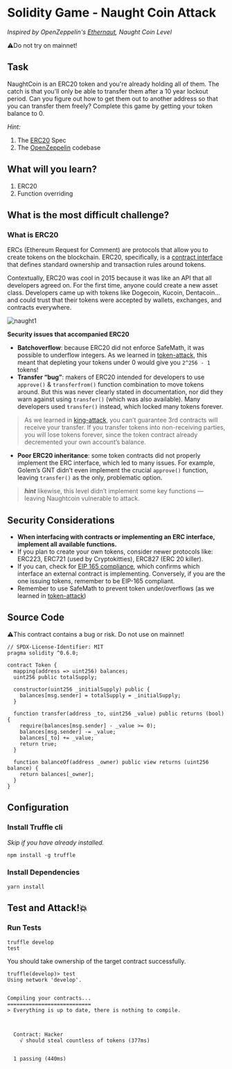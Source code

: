 # Solidity Game - Naught Coin Attack

_Inspired by OpenZeppelin's [Ethernaut](https://ethernaut.openzeppelin.com), Naught Coin Level_

⚠️Do not try on mainnet!

## Task

NaughtCoin is an ERC20 token and you're already holding all of them. The catch is that you'll only be able to transfer them after a 10 year lockout period. Can you figure out how to get them out to another address so that you can transfer them freely? Complete this game by getting your token balance to 0.

_Hint:_

1. The [ERC20](https://github.com/ethereum/EIPs/blob/master/EIPS/eip-20.md) Spec
2. The [OpenZeppelin](https://github.com/OpenZeppelin/zeppelin-solidity/tree/master/contracts) codebase

## What will you learn?

1. ERC20
2. Function overriding

## What is the most difficult challenge?

### What is ERC20

ERCs (Ethereum Request for Comment) are protocols that allow you to create tokens on the blockchain. ERC20, specifically, is a [contract interface](https://github.com/maAPPsDEV/elevator-attack) that defines standard ownership and transaction rules around tokens.

Contextually, ERC20 was cool in 2015 because it was like an API that all developers agreed on. For the first time, anyone could create a new asset class. Developers came up with tokens like Dogecoin, Kucoin, Dentacoin… and could trust that their tokens were accepted by wallets, exchanges, and contracts everywhere.

![naught1](https://user-images.githubusercontent.com/78368735/124309950-81aab800-db39-11eb-965e-3de09b5c7875.png)

**Security issues that accompanied ERC20**

- **Batchoverflow**: because ERC20 did not enforce SafeMath, it was possible to underflow integers. As we learned in [token-attack](https://github.com/maAPPsDEV/token-attack), this meant that depleting your tokens under 0 would give you `2^256 - 1` tokens!
- **Transfer “bug”**: makers of ERC20 intended for developers to use `approve()` & `transferfrom()` function combination to move tokens around. But this was never clearly stated in documentation, nor did they warn against using `transfer()` (which was also available). Many developers used `transfer()` instead, which locked many tokens forever.
> As we learned in [king-attack](https://github.com/maAPPsDEV/king-attack), you can’t guarantee 3rd contracts will receive your transfer. If you transfer tokens into non-receiving parties, you will lose tokens forever, since the token contract already decremented your own account’s balance.
- **Poor ERC20 inheritance**: some token contracts did not properly implement the ERC interface, which led to many issues. For example, Golem’s GNT didn’t even implement the crucial `approve()` function, leaving `transfer()` as the only, problematic option.

> ***hint*** likewise, this level didn’t implement some key functions — leaving Naughtcoin vulnerable to attack.

## Security Considerations
- **When interfacing with contracts or implementing an ERC interface, implement all available functions.**
- If you plan to create your own tokens, consider newer protocols like: ERC223, ERC721 (used by Cryptokitties), ERC827 (ERC 20 killer).
- If you can, check for [EIP 165 compliance](https://github.com/ethereum/EIPs/pull/881), which confirms which interface an external contract is implementing. Conversely, if you are the one issuing tokens, remember to be EIP-165 compliant.
- Remember to use SafeMath to prevent token under/overflows (as we learned in [token-attack](https://github.com/maAPPsDEV/token-attack))

## Source Code

⚠️This contract contains a bug or risk. Do not use on mainnet!

```solidity
// SPDX-License-Identifier: MIT
pragma solidity ^0.6.0;

contract Token {
  mapping(address => uint256) balances;
  uint256 public totalSupply;

  constructor(uint256 _initialSupply) public {
    balances[msg.sender] = totalSupply = _initialSupply;
  }

  function transfer(address _to, uint256 _value) public returns (bool) {
    require(balances[msg.sender] - _value >= 0);
    balances[msg.sender] -= _value;
    balances[_to] += _value;
    return true;
  }

  function balanceOf(address _owner) public view returns (uint256 balance) {
    return balances[_owner];
  }
}

```

## Configuration

### Install Truffle cli

_Skip if you have already installed._

```
npm install -g truffle
```

### Install Dependencies

```
yarn install
```

## Test and Attack!💥

### Run Tests

```
truffle develop
test
```

You should take ownership of the target contract successfully.

```
truffle(develop)> test
Using network 'develop'.


Compiling your contracts...
===========================
> Everything is up to date, there is nothing to compile.



  Contract: Hacker
    √ should steal countless of tokens (377ms)


  1 passing (440ms)

```
